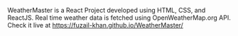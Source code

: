 WeatherMaster is a React Project developed using HTML, CSS, and ReactJS. Real time weather data is fetched using OpenWeatherMap.org API.
Check it live at https://fuzail-khan.github.io/WeatherMaster/
